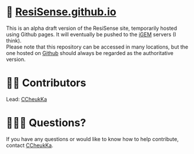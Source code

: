# 🧬 [ResiSense.github.io](https://ResiSense.github.io)
This is an alpha draft version of the ResiSense site, temporarily hosted using Github pages. It will eventually be pushed to the [iGEM](https://igem.org/) servers (I think).  
Please note that this repository can be accessed in many locations, but the one hosted on [Github](https://github.com/ResiSense/ResiSense.github.io) should always be regarded as the authoritative version.  

# ✍🏻 Contributors
Lead: [CCheukKa](https://github.com/CCheukKa)

# 🙋🏻‍♂️ Questions?
If you have any questions or would like to know how to help contribute, contact [CCheukKa](https://github.com/CCheukKa).  